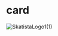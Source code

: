 # card 

![SkatistaLogo1(1)](https://github.com/hsjferson/card/assets/49137587/72f8db71-7328-4fe6-80fe-80a7c5a61aac)
